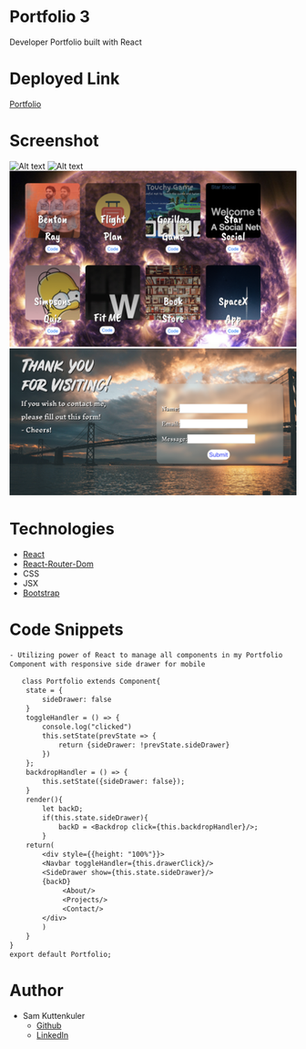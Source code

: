 # Portfolio 3
Developer Portfolio built with React

# Deployed Link
[Portfolio](https://skuttenkuler.github.io/ReactPorfolio/)


# Screenshot

![Alt text](./src/assets/images/deploy1.png?raw=true "Preview")
![Alt text](./src/assets/images/deploy2.png?raw=true "Preview")
![Alt text](./src/assets/images/deploy3.png?raw=true "Preview")
![Alt text](./src/assets/images/deploy4.png?raw=true "Preview")

# Technologies
* [React](https://reactjs.org/)
* [React-Router-Dom](https://reacttraining.com/react-router/web/guides/quick-start)
* CSS
* JSX
* [Bootstrap](https://getbootstrap.com/)




# Code Snippets
    - Utilizing power of React to manage all components in my Portfolio Component with responsive side drawer for mobile

```JSX
   class Portfolio extends Component{
    state = {
        sideDrawer: false
    }
    toggleHandler = () => {
        console.log("clicked")
        this.setState(prevState => {
            return {sideDrawer: !prevState.sideDrawer}
        })
    };
    backdropHandler = () => {
        this.setState({sideDrawer: false});
    }
    render(){
        let backD;
        if(this.state.sideDrawer){
            backD = <Backdrop click={this.backdropHandler}/>;
        }
    return(
        <div style={{height: "100%"}}>
        <Navbar toggleHandler={this.drawerClick}/>
        <SideDrawer show={this.state.sideDrawer}/>
        {backD}
             <About/>
             <Projects/>
             <Contact/>
        </div>
        )
    }
}
export default Portfolio;
```

    

# Author
- Sam Kuttenkuler
    - [Github](https://www.github.com/skuttenkuler)
    - [LinkedIn](https://www.linkedin.com/in/skdev91)